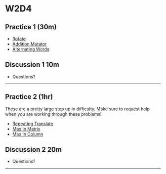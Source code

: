 # W2D4

## Practice 1 (30m)

- [Rotate]
- [Addition Mutator]
- [Alternating Words]

## Discussion 1 10m

- Questions?

---

## Practice 2 (1hr)

These are a pretty large step up in difficulty. Make sure to request help when you are working through these problems!

- [Repeating Translate]
- [Max In Matrix]
- [Max In Column]

## Discussion 2 20m

- Questions?

---

[Rotate]: https://open.appacademy.io/learn/js-py---pt-may-2022-online/week-2---intermediate-functions/rotate
[Addition Mutator]: https://open.appacademy.io/learn/js-py---pt-may-2022-online/week-2---intermediate-functions/addition-mutator
[Alternating Words]: https://open.appacademy.io/learn/js-py---pt-may-2022-online/week-2---intermediate-functions/alternating-words
[Repeating Translate]: https://open.appacademy.io/learn/js-py---pt-may-2022-online/week-2---intermediate-functions/repeating-translate
[Max In Matrix]: https://open.appacademy.io/learn/js-py---pt-may-2022-online/week-2---intermediate-functions/max-in-matrix
[Max In Column]: https://open.appacademy.io/learn/js-py---pt-may-2022-online/week-2---intermediate-functions/max-in-columns